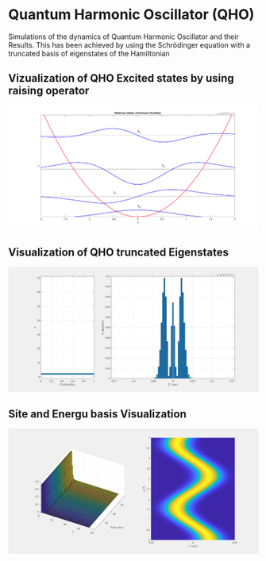 # Quantum Harmonic Oscillator (QHO)

Simulations of the dynamics of Quantum Harmonic Oscillator and their Results. This has been achieved by using the Schrödinger equation with a truncated basis of eigenstates of the Hamiltonian


## Vizualization of QHO Excited states by using raising operator
![QHO Excited states](https://github.com/GraniteMask/Quantum-Harmonic-Oscillator/blob/master/excitedStates.png?raw=true)

## Visualization of QHO truncated Eigenstates 
![QHO truncated Eigenstates](https://github.com/GraniteMask/Quantum-Harmonic-Oscillator/blob/master/TruncatedEigenstates.png?raw=true)

## Site and Energu basis Visualization

![Site and Energu basis Visualization](https://github.com/GraniteMask/Quantum-Harmonic-Oscillator/blob/master/siteEnergy.png?raw=true)

